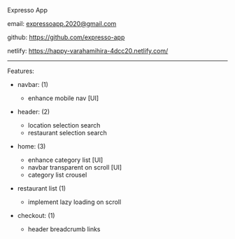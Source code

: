 Expresso App


email: expressoapp.2020@gmail.com

github: https://github.com/expresso-app

netlify: https://happy-varahamihira-4dcc20.netlify.com/


----------------------------------------------------

Features:


- navbar: (1)
    - enhance mobile nav [UI]

- header: (2)
    - location selection search
    - restaurant selection search

- home: (3)
    - enhance category list [UI]
    - navbar transparent on scroll [UI]
    - category list crousel
    
- restaurant list (1)
    - implement lazy loading on scroll

- checkout: (1)
    - header breadcrumb links
